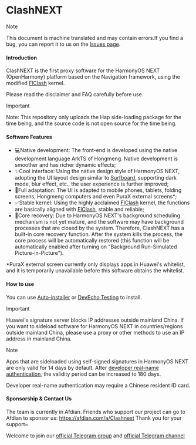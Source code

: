 # ClashNEXT

> [!NOTE]
> This document is machine translated and may contain errors.If you find a bug, you can report it to us on the [Issues page](https://github.com/xiaobaigroup/ClashNEXT/issues).

#### Introduction

ClashNEXT is the first proxy software for the HarmonyOS NEXT (OpenHarmony) platform based on the Navigation framework, using the modified [FlClash](https://github.com/chen08209/FlClash) kernel.

Please read the disclaimer and FAQ carefully before use.

> [!IMPORTANT]
> Note: This repository only uploads the Hap side-loading package for the time being, and the source code is not open source for the time being.

#### Software Features

- 💻Native development: The front-end is developed using the native development language ArkTS of Hongmeng. Native development is smoother and has richer dynamic effects;
- ✨Cool interface: Using the native design style of HarmonyOS NEXT, adopting the UI layout design similar to [Surfboard](https://github.com/getsurfboard/surfboard), supporting dark mode, blur effect, etc., the user experience is further improved;
- 📱Full adaptation: The UI is adapted to mobile phones, tablets, folding screens, Hongmeng computers and even PuraX external screens*;
- ✅Stable kernel: Using the highly acclaimed [FlClash](https://github.com/chen08209/FlClash) kernel, the functions are basically aligned with [FlClash](https://github.com/chen08209/FlClash), stable and reliable;
- 🔄Core recovery: Due to HarmonyOS NEXT's background scheduling mechanism is not yet mature, and the software may have background processes that are closed by the system. Therefore, ClashNEXT has a built-in core recovery function. After the system kills the process, the core process will be automatically restored (this function will be automatically enabled after turning on "Background Run-Simulated Picture-in-Picture").

*PuraX external screen currently only displays apps in Huawei's whitelist, and it is temporarily unavailable before this software obtains the whitelist.

#### How to use

You can use [Auto-installer](https://github.com/likuai2010/auto-installer/) or [DevEcho Testing](https://developer.huawei.com/consumer/cn/deveco-testing/) to install.

> [!IMPORTANT]
> Huawei's signature server blocks IP addresses outside mainland China. If you want to sideload software for HarmonyOS NEXT in countries/regions outside mainland China, please use a proxy or other methods to use an IP address in mainland China.

> [!NOTE]
> Apps that are sideloaded using self-signed signatures in HarmonyOS NEXT are only valid for 14 days by default. After [developer real-name authentication](https://developer.huawei.com/consumer/cn/verified/enrollment), the validity period can be increased to 180 days.
>
> Developer real-name authentication may require a Chinese resident ID card.

#### Sponsorship & Contact Us

The team is currently in Afdian. Friends who support our project can go to Afdian to sponsor us:
https://afdian.com/a/Clashnext
Thank you for your support~

Welcome to join our [official Telegram group](https://t.me/+FdIuCMoMY-EyNThl) and [official Telegram channel](https://t.me/+aYziOyq-ZhUyNjRl)
